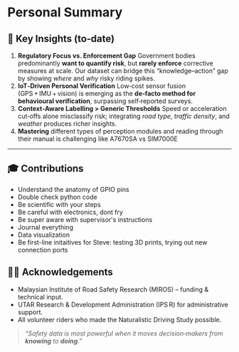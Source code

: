 # Personal Summary
## 🔑 Key Insights (to‑date)

1. **Regulatory Focus vs. Enforcement Gap**   Government bodies predominantly **want to quantify risk**, but **rarely enforce** corrective measures at scale. Our dataset can bridge this “knowledge–action” gap by showing *where* and *why* risky riding spikes.
2. **IoT‑Driven Personal Verification**   Low‑cost sensor fusion (GPS + IMU + vision) is emerging as the **de‑facto method for behavioural verification**, surpassing self‑reported surveys.
3. **Context‑Aware Labelling > Generic Thresholds**   Speed or acceleration cut‑offs alone misclassify risk; integrating *road type*, *traffic density*, and *weather* produces richer insights.
4. **Mastering** different types of perception modules and reading through their manual is challenging like A7670SA vs SIM7000E

---

## 🎓 Contributions

- Understand the anatomy of GPIO pins
- Double check python code 
- Be scientific with your steps
- Be careful with electronics, dont fry
- Be super aware with supervisor's instructions
- Journal everything
- Data visualization
- Be first-line initaitives for Steve: testing 3D prints, trying out new connection ports


## 🧑‍💼 Acknowledgements

- Malaysian Institute of Road Safety Research (MIROS) – funding & technical input.
- UTAR Research & Development Administration (IPS R) for administrative support.
- All volunteer riders who made the Naturalistic Driving Study possible.

> *“Safety data is most powerful when it moves decision‑makers from ****************************************************knowing**************************************************** to ****************************************************doing****************************************************.”*
